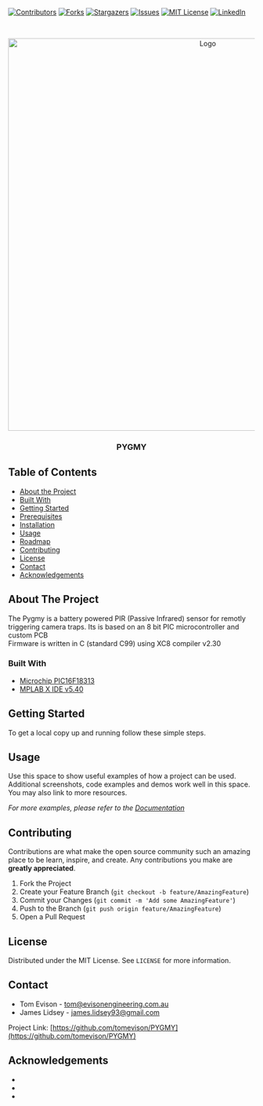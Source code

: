 [![Contributors][contributors-shield]][contributors-url]
[![Forks][forks-shield]][forks-url]
[![Stargazers][stars-shield]][stars-url]
[![Issues][issues-shield]][issues-url]
[![MIT License][license-shield]][license-url]
[![LinkedIn][linkedin-shield]][linkedin-url]

<!-- PROJECT LOGO -->
<br />
<p align="center">
  <a href="https://github.com/tomevison/PYGMY">
    <img src="06_IMAGES/repository-logo.png" alt="Logo" width="800">
  </a>

  <h3 align="center">PYGMY</h3>

  <p align="center">

  </p>
</p>



<!-- TABLE OF CONTENTS -->
## Table of Contents

* [About the Project](#about-the-project)
* [Built With](#built-with)
* [Getting Started](#getting-started)
* [Prerequisites](#prerequisites)
* [Installation](#installation)
* [Usage](#usage)
* [Roadmap](#roadmap)
* [Contributing](#contributing)
* [License](#license)
* [Contact](#contact)
* [Acknowledgements](#acknowledgements)



<!-- ABOUT THE PROJECT -->
## About The Project

The Pygmy is a battery powered PIR (Passive Infrared) sensor for remotly triggering camera traps. Its is based on an 8 bit PIC microcontroller and custom PCB
<br />
Firmware is written in C (standard C99) using XC8 compiler v2.30

### Built With
* [Microchip PIC16F18313](https://www.microchip.com/PIC16F18313)
* [MPLAB X IDE v5.40]()

<!-- GETTING STARTED -->
## Getting Started
To get a local copy up and running follow these simple steps.

<!-- USAGE EXAMPLES -->
## Usage

Use this space to show useful examples of how a project can be used. Additional screenshots, code examples and demos work well in this space. You may also link to more resources.

_For more examples, please refer to the [Documentation](https://github.com/tomevison/PYGMY/INFO.docx)_


<!-- CONTRIBUTING -->
## Contributing

Contributions are what make the open source community such an amazing place to be learn, inspire, and create. Any contributions you make are **greatly appreciated**.

1. Fork the Project
2. Create your Feature Branch (`git checkout -b feature/AmazingFeature`)
3. Commit your Changes (`git commit -m 'Add some AmazingFeature'`)
4. Push to the Branch (`git push origin feature/AmazingFeature`)
5. Open a Pull Request



<!-- LICENSE -->
## License

Distributed under the MIT License. See `LICENSE` for more information.



<!-- CONTACT -->
## Contact

* Tom Evison - tom@evisonengineering.com.au
* James Lidsey - james.lidsey93@gmail.com

Project Link: [https://github.com/tomevison/PYGMY](https://github.com/tomevison/PYGMY)

<!-- ACKNOWLEDGEMENTS -->
## Acknowledgements

* []()
* []()
* []()

<!-- MARKDOWN LINKS & IMAGES -->
<!-- https://www.markdownguide.org/basic-syntax/#reference-style-links -->
[contributors-shield]: https://img.shields.io/github/contributors/tomevison/repo.svg?style=flat-square
[contributors-url]: https://github.com/tomevison/PYGMY/graphs/contributors
[forks-shield]: https://img.shields.io/github/forks/tomevison/repo.svg?style=flat-square
[forks-url]: https://github.com/tomevison/repo/network/members
[stars-shield]: https://img.shields.io/github/stars/tomevison/repo.svg?style=flat-square
[stars-url]: https://github.com/tomevison/repo/stargazers
[issues-shield]: https://img.shields.io/github/issues/tomevison/repo.svg?style=flat-square
[issues-url]: https://github.com/tomevison/repo/issues
[license-shield]: https://img.shields.io/github/license/tomevison/repo.svg?style=flat-square
[license-url]: https://github.com/tomevison/repo/blob/master/LICENSE.txt
[linkedin-shield]: https://img.shields.io/badge/-LinkedIn-black.svg?style=flat-square&logo=linkedin&colorB=555
[linkedin-url]: https://www.linkedin.com/in/thomas-evison-87b27073/
[product-screenshot]: images/screenshot.png
